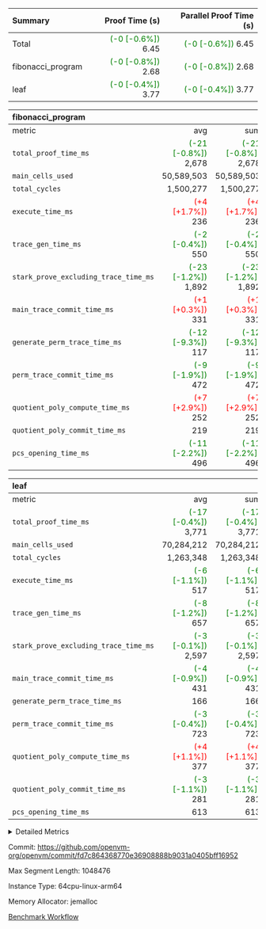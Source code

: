 | Summary | Proof Time (s) | Parallel Proof Time (s) |
|:---|---:|---:|
| Total | <span style='color: green'>(-0 [-0.6%])</span> 6.45 | <span style='color: green'>(-0 [-0.6%])</span> 6.45 |
| fibonacci_program | <span style='color: green'>(-0 [-0.8%])</span> 2.68 | <span style='color: green'>(-0 [-0.8%])</span> 2.68 |
| leaf | <span style='color: green'>(-0 [-0.4%])</span> 3.77 | <span style='color: green'>(-0 [-0.4%])</span> 3.77 |


| fibonacci_program |||||
|:---|---:|---:|---:|---:|
|metric|avg|sum|max|min|
| `total_proof_time_ms ` | <span style='color: green'>(-21 [-0.8%])</span> 2,678 | <span style='color: green'>(-21 [-0.8%])</span> 2,678 | <span style='color: green'>(-21 [-0.8%])</span> 2,678 | <span style='color: green'>(-21 [-0.8%])</span> 2,678 |
| `main_cells_used     ` |  50,589,503 |  50,589,503 |  50,589,503 |  50,589,503 |
| `total_cycles        ` |  1,500,277 |  1,500,277 |  1,500,277 |  1,500,277 |
| `execute_time_ms     ` | <span style='color: red'>(+4 [+1.7%])</span> 236 | <span style='color: red'>(+4 [+1.7%])</span> 236 | <span style='color: red'>(+4 [+1.7%])</span> 236 | <span style='color: red'>(+4 [+1.7%])</span> 236 |
| `trace_gen_time_ms   ` | <span style='color: green'>(-2 [-0.4%])</span> 550 | <span style='color: green'>(-2 [-0.4%])</span> 550 | <span style='color: green'>(-2 [-0.4%])</span> 550 | <span style='color: green'>(-2 [-0.4%])</span> 550 |
| `stark_prove_excluding_trace_time_ms` | <span style='color: green'>(-23 [-1.2%])</span> 1,892 | <span style='color: green'>(-23 [-1.2%])</span> 1,892 | <span style='color: green'>(-23 [-1.2%])</span> 1,892 | <span style='color: green'>(-23 [-1.2%])</span> 1,892 |
| `main_trace_commit_time_ms` | <span style='color: red'>(+1 [+0.3%])</span> 331 | <span style='color: red'>(+1 [+0.3%])</span> 331 | <span style='color: red'>(+1 [+0.3%])</span> 331 | <span style='color: red'>(+1 [+0.3%])</span> 331 |
| `generate_perm_trace_time_ms` | <span style='color: green'>(-12 [-9.3%])</span> 117 | <span style='color: green'>(-12 [-9.3%])</span> 117 | <span style='color: green'>(-12 [-9.3%])</span> 117 | <span style='color: green'>(-12 [-9.3%])</span> 117 |
| `perm_trace_commit_time_ms` | <span style='color: green'>(-9 [-1.9%])</span> 472 | <span style='color: green'>(-9 [-1.9%])</span> 472 | <span style='color: green'>(-9 [-1.9%])</span> 472 | <span style='color: green'>(-9 [-1.9%])</span> 472 |
| `quotient_poly_compute_time_ms` | <span style='color: red'>(+7 [+2.9%])</span> 252 | <span style='color: red'>(+7 [+2.9%])</span> 252 | <span style='color: red'>(+7 [+2.9%])</span> 252 | <span style='color: red'>(+7 [+2.9%])</span> 252 |
| `quotient_poly_commit_time_ms` |  219 |  219 |  219 |  219 |
| `pcs_opening_time_ms ` | <span style='color: green'>(-11 [-2.2%])</span> 496 | <span style='color: green'>(-11 [-2.2%])</span> 496 | <span style='color: green'>(-11 [-2.2%])</span> 496 | <span style='color: green'>(-11 [-2.2%])</span> 496 |

| leaf |||||
|:---|---:|---:|---:|---:|
|metric|avg|sum|max|min|
| `total_proof_time_ms ` | <span style='color: green'>(-17 [-0.4%])</span> 3,771 | <span style='color: green'>(-17 [-0.4%])</span> 3,771 | <span style='color: green'>(-17 [-0.4%])</span> 3,771 | <span style='color: green'>(-17 [-0.4%])</span> 3,771 |
| `main_cells_used     ` |  70,284,212 |  70,284,212 |  70,284,212 |  70,284,212 |
| `total_cycles        ` |  1,263,348 |  1,263,348 |  1,263,348 |  1,263,348 |
| `execute_time_ms     ` | <span style='color: green'>(-6 [-1.1%])</span> 517 | <span style='color: green'>(-6 [-1.1%])</span> 517 | <span style='color: green'>(-6 [-1.1%])</span> 517 | <span style='color: green'>(-6 [-1.1%])</span> 517 |
| `trace_gen_time_ms   ` | <span style='color: green'>(-8 [-1.2%])</span> 657 | <span style='color: green'>(-8 [-1.2%])</span> 657 | <span style='color: green'>(-8 [-1.2%])</span> 657 | <span style='color: green'>(-8 [-1.2%])</span> 657 |
| `stark_prove_excluding_trace_time_ms` | <span style='color: green'>(-3 [-0.1%])</span> 2,597 | <span style='color: green'>(-3 [-0.1%])</span> 2,597 | <span style='color: green'>(-3 [-0.1%])</span> 2,597 | <span style='color: green'>(-3 [-0.1%])</span> 2,597 |
| `main_trace_commit_time_ms` | <span style='color: green'>(-4 [-0.9%])</span> 431 | <span style='color: green'>(-4 [-0.9%])</span> 431 | <span style='color: green'>(-4 [-0.9%])</span> 431 | <span style='color: green'>(-4 [-0.9%])</span> 431 |
| `generate_perm_trace_time_ms` |  166 |  166 |  166 |  166 |
| `perm_trace_commit_time_ms` | <span style='color: green'>(-3 [-0.4%])</span> 723 | <span style='color: green'>(-3 [-0.4%])</span> 723 | <span style='color: green'>(-3 [-0.4%])</span> 723 | <span style='color: green'>(-3 [-0.4%])</span> 723 |
| `quotient_poly_compute_time_ms` | <span style='color: red'>(+4 [+1.1%])</span> 377 | <span style='color: red'>(+4 [+1.1%])</span> 377 | <span style='color: red'>(+4 [+1.1%])</span> 377 | <span style='color: red'>(+4 [+1.1%])</span> 377 |
| `quotient_poly_commit_time_ms` | <span style='color: green'>(-3 [-1.1%])</span> 281 | <span style='color: green'>(-3 [-1.1%])</span> 281 | <span style='color: green'>(-3 [-1.1%])</span> 281 | <span style='color: green'>(-3 [-1.1%])</span> 281 |
| `pcs_opening_time_ms ` |  613 |  613 |  613 |  613 |



<details>
<summary>Detailed Metrics</summary>

| group | num_segments | keygen_time_ms | commit_exe_time_ms |
| --- | --- | --- | --- |
| fibonacci_program | 1 | 252 | 5 | 

| group | air_name | quotient_deg | interactions | constraints |
| --- | --- | --- | --- | --- |
| fibonacci_program | AccessAdapterAir<16> | 2 | 5 | 12 | 
| fibonacci_program | AccessAdapterAir<2> | 2 | 5 | 12 | 
| fibonacci_program | AccessAdapterAir<32> | 2 | 5 | 12 | 
| fibonacci_program | AccessAdapterAir<4> | 2 | 5 | 12 | 
| fibonacci_program | AccessAdapterAir<8> | 2 | 5 | 12 | 
| fibonacci_program | BitwiseOperationLookupAir<8> | 2 | 2 | 4 | 
| fibonacci_program | MemoryMerkleAir<8> | 2 | 4 | 39 | 
| fibonacci_program | PersistentBoundaryAir<8> | 2 | 3 | 7 | 
| fibonacci_program | PhantomAir | 2 | 3 | 5 | 
| fibonacci_program | Poseidon2PeripheryAir<BabyBearParameters>, 1> | 2 | 1 | 286 | 
| fibonacci_program | ProgramAir | 1 | 1 | 4 | 
| fibonacci_program | RangeTupleCheckerAir<2> | 1 | 1 | 4 | 
| fibonacci_program | Rv32HintStoreAir | 2 | 18 | 28 | 
| fibonacci_program | VariableRangeCheckerAir | 1 | 1 | 4 | 
| fibonacci_program | VmAirWrapper<Rv32BaseAluAdapterAir, BaseAluCoreAir<4, 8> | 2 | 20 | 37 | 
| fibonacci_program | VmAirWrapper<Rv32BaseAluAdapterAir, LessThanCoreAir<4, 8> | 2 | 18 | 40 | 
| fibonacci_program | VmAirWrapper<Rv32BaseAluAdapterAir, ShiftCoreAir<4, 8> | 2 | 24 | 91 | 
| fibonacci_program | VmAirWrapper<Rv32BranchAdapterAir, BranchEqualCoreAir<4> | 2 | 11 | 20 | 
| fibonacci_program | VmAirWrapper<Rv32BranchAdapterAir, BranchLessThanCoreAir<4, 8> | 2 | 13 | 35 | 
| fibonacci_program | VmAirWrapper<Rv32CondRdWriteAdapterAir, Rv32JalLuiCoreAir> | 2 | 10 | 18 | 
| fibonacci_program | VmAirWrapper<Rv32JalrAdapterAir, Rv32JalrCoreAir> | 2 | 16 | 20 | 
| fibonacci_program | VmAirWrapper<Rv32LoadStoreAdapterAir, LoadSignExtendCoreAir<4, 8> | 2 | 18 | 33 | 
| fibonacci_program | VmAirWrapper<Rv32LoadStoreAdapterAir, LoadStoreCoreAir<4> | 2 | 17 | 40 | 
| fibonacci_program | VmAirWrapper<Rv32MultAdapterAir, DivRemCoreAir<4, 8> | 2 | 25 | 84 | 
| fibonacci_program | VmAirWrapper<Rv32MultAdapterAir, MulHCoreAir<4, 8> | 2 | 24 | 31 | 
| fibonacci_program | VmAirWrapper<Rv32MultAdapterAir, MultiplicationCoreAir<4, 8> | 2 | 19 | 19 | 
| fibonacci_program | VmAirWrapper<Rv32RdWriteAdapterAir, Rv32AuipcCoreAir> | 2 | 12 | 14 | 
| fibonacci_program | VmConnectorAir | 2 | 5 | 11 | 
| leaf | AccessAdapterAir<2> | 2 | 5 | 12 | 
| leaf | AccessAdapterAir<4> | 2 | 5 | 12 | 
| leaf | AccessAdapterAir<8> | 2 | 5 | 12 | 
| leaf | FriReducedOpeningAir | 2 | 39 | 71 | 
| leaf | JalRangeCheckAir | 2 | 9 | 14 | 
| leaf | NativePoseidon2Air<BabyBearParameters>, 1> | 2 | 136 | 572 | 
| leaf | PhantomAir | 2 | 3 | 5 | 
| leaf | ProgramAir | 1 | 1 | 4 | 
| leaf | VariableRangeCheckerAir | 1 | 1 | 4 | 
| leaf | VmAirWrapper<AluNativeAdapterAir, FieldArithmeticCoreAir> | 2 | 15 | 27 | 
| leaf | VmAirWrapper<BranchNativeAdapterAir, BranchEqualCoreAir<1> | 2 | 11 | 25 | 
| leaf | VmAirWrapper<NativeAdapterAir<2, 0>, PublicValuesCoreAir> | 2 | 11 | 30 | 
| leaf | VmAirWrapper<NativeLoadStoreAdapterAir<1>, NativeLoadStoreCoreAir<1> | 2 | 15 | 20 | 
| leaf | VmAirWrapper<NativeLoadStoreAdapterAir<4>, NativeLoadStoreCoreAir<4> | 2 | 15 | 20 | 
| leaf | VmAirWrapper<NativeVectorizedAdapterAir<4>, FieldExtensionCoreAir> | 2 | 15 | 27 | 
| leaf | VmConnectorAir | 2 | 5 | 11 | 
| leaf | VolatileBoundaryAir | 2 | 7 | 19 | 

| group | air_name | idx | rows | prep_cols | perm_cols | main_cols | cells |
| --- | --- | --- | --- | --- | --- | --- | --- |
| leaf | AccessAdapterAir<2> | 0 | 262,144 |  | 16 | 11 | 7,077,888 | 
| leaf | AccessAdapterAir<4> | 0 | 131,072 |  | 16 | 13 | 3,801,088 | 
| leaf | AccessAdapterAir<8> | 0 | 4,096 |  | 16 | 17 | 135,168 | 
| leaf | FriReducedOpeningAir | 0 | 524,288 |  | 84 | 27 | 58,195,968 | 
| leaf | JalRangeCheckAir | 0 | 65,536 |  | 28 | 12 | 2,621,440 | 
| leaf | NativePoseidon2Air<BabyBearParameters>, 1> | 0 | 65,536 |  | 312 | 398 | 46,530,560 | 
| leaf | PhantomAir | 0 | 32,768 |  | 12 | 6 | 589,824 | 
| leaf | ProgramAir | 0 | 131,072 |  | 8 | 10 | 2,359,296 | 
| leaf | VariableRangeCheckerAir | 0 | 262,144 | 2 | 8 | 1 | 2,359,296 | 
| leaf | VmAirWrapper<AluNativeAdapterAir, FieldArithmeticCoreAir> | 0 | 1,048,576 |  | 36 | 29 | 68,157,440 | 
| leaf | VmAirWrapper<BranchNativeAdapterAir, BranchEqualCoreAir<1> | 0 | 131,072 |  | 28 | 23 | 6,684,672 | 
| leaf | VmAirWrapper<NativeAdapterAir<2, 0>, PublicValuesCoreAir> | 0 | 64 |  | 28 | 27 | 3,520 | 
| leaf | VmAirWrapper<NativeLoadStoreAdapterAir<1>, NativeLoadStoreCoreAir<1> | 0 | 524,288 |  | 40 | 21 | 31,981,568 | 
| leaf | VmAirWrapper<NativeLoadStoreAdapterAir<4>, NativeLoadStoreCoreAir<4> | 0 | 131,072 |  | 40 | 27 | 8,781,824 | 
| leaf | VmAirWrapper<NativeVectorizedAdapterAir<4>, FieldExtensionCoreAir> | 0 | 131,072 |  | 36 | 38 | 9,699,328 | 
| leaf | VmConnectorAir | 0 | 2 | 1 | 16 | 5 | 42 | 
| leaf | VolatileBoundaryAir | 0 | 131,072 |  | 20 | 12 | 4,194,304 | 

| group | air_name | segment | rows | prep_cols | perm_cols | main_cols | cells |
| --- | --- | --- | --- | --- | --- | --- | --- |
| fibonacci_program | AccessAdapterAir<8> | 0 | 128 |  | 16 | 17 | 4,224 | 
| fibonacci_program | BitwiseOperationLookupAir<8> | 0 | 65,536 | 3 | 8 | 2 | 655,360 | 
| fibonacci_program | MemoryMerkleAir<8> | 0 | 512 |  | 16 | 32 | 24,576 | 
| fibonacci_program | PersistentBoundaryAir<8> | 0 | 128 |  | 12 | 20 | 4,096 | 
| fibonacci_program | PhantomAir | 0 | 1 |  | 12 | 6 | 18 | 
| fibonacci_program | Poseidon2PeripheryAir<BabyBearParameters>, 1> | 0 | 256 |  | 8 | 300 | 78,848 | 
| fibonacci_program | ProgramAir | 0 | 8,192 |  | 8 | 10 | 147,456 | 
| fibonacci_program | RangeTupleCheckerAir<2> | 0 | 524,288 | 2 | 8 | 1 | 4,718,592 | 
| fibonacci_program | Rv32HintStoreAir | 0 | 4 |  | 44 | 32 | 304 | 
| fibonacci_program | VariableRangeCheckerAir | 0 | 262,144 | 2 | 8 | 1 | 2,359,296 | 
| fibonacci_program | VmAirWrapper<Rv32BaseAluAdapterAir, BaseAluCoreAir<4, 8> | 0 | 1,048,576 |  | 52 | 36 | 92,274,688 | 
| fibonacci_program | VmAirWrapper<Rv32BaseAluAdapterAir, LessThanCoreAir<4, 8> | 0 | 524,288 |  | 40 | 37 | 40,370,176 | 
| fibonacci_program | VmAirWrapper<Rv32BranchAdapterAir, BranchEqualCoreAir<4> | 0 | 262,144 |  | 28 | 26 | 14,155,776 | 
| fibonacci_program | VmAirWrapper<Rv32BranchAdapterAir, BranchLessThanCoreAir<4, 8> | 0 | 8 |  | 32 | 32 | 512 | 
| fibonacci_program | VmAirWrapper<Rv32CondRdWriteAdapterAir, Rv32JalLuiCoreAir> | 0 | 131,072 |  | 28 | 18 | 6,029,312 | 
| fibonacci_program | VmAirWrapper<Rv32JalrAdapterAir, Rv32JalrCoreAir> | 0 | 32 |  | 36 | 28 | 2,048 | 
| fibonacci_program | VmAirWrapper<Rv32LoadStoreAdapterAir, LoadStoreCoreAir<4> | 0 | 128 |  | 52 | 41 | 11,904 | 
| fibonacci_program | VmAirWrapper<Rv32RdWriteAdapterAir, Rv32AuipcCoreAir> | 0 | 16 |  | 28 | 20 | 768 | 
| fibonacci_program | VmConnectorAir | 0 | 2 | 1 | 16 | 5 | 42 | 

| group | idx | trace_gen_time_ms | total_proof_time_ms | total_cycles | total_cells | stark_prove_excluding_trace_time_ms | quotient_poly_compute_time_ms | quotient_poly_commit_time_ms | perm_trace_commit_time_ms | pcs_opening_time_ms | main_trace_commit_time_ms | main_cells_used | generate_perm_trace_time_ms | execute_time_ms |
| --- | --- | --- | --- | --- | --- | --- | --- | --- | --- | --- | --- | --- | --- | --- |
| leaf | 0 | 657 | 3,771 | 1,263,348 | 253,173,226 | 2,597 | 377 | 281 | 723 | 613 | 431 | 70,284,212 | 166 | 517 | 

| group | idx | trace_height_constraint | weighted_sum | threshold |
| --- | --- | --- | --- | --- |
| leaf | 0 | 0 | 5,439,620 | 2,013,265,921 | 
| leaf | 0 | 1 | 26,751,232 | 2,013,265,921 | 
| leaf | 0 | 2 | 2,719,810 | 2,013,265,921 | 
| leaf | 0 | 3 | 26,878,212 | 2,013,265,921 | 
| leaf | 0 | 4 | 131,072 | 2,013,265,921 | 
| leaf | 0 | 5 | 62,313,162 | 2,013,265,921 | 

| group | segment | trace_gen_time_ms | total_proof_time_ms | total_cycles | total_cells | stark_prove_excluding_trace_time_ms | quotient_poly_compute_time_ms | quotient_poly_commit_time_ms | perm_trace_commit_time_ms | pcs_opening_time_ms | main_trace_commit_time_ms | main_cells_used | generate_perm_trace_time_ms | execute_time_ms |
| --- | --- | --- | --- | --- | --- | --- | --- | --- | --- | --- | --- | --- | --- | --- |
| fibonacci_program | 0 | 550 | 2,678 | 1,500,277 | 160,837,996 | 1,892 | 252 | 219 | 472 | 496 | 331 | 50,589,503 | 117 | 236 | 

| group | segment | trace_height_constraint | weighted_sum | threshold |
| --- | --- | --- | --- | --- |
| fibonacci_program | 0 | 0 | 3,932,542 | 2,013,265,921 | 
| fibonacci_program | 0 | 1 | 10,749,400 | 2,013,265,921 | 
| fibonacci_program | 0 | 2 | 1,966,271 | 2,013,265,921 | 
| fibonacci_program | 0 | 3 | 10,749,532 | 2,013,265,921 | 
| fibonacci_program | 0 | 4 | 1,664 | 2,013,265,921 | 
| fibonacci_program | 0 | 5 | 640 | 2,013,265,921 | 
| fibonacci_program | 0 | 6 | 7,209,100 | 2,013,265,921 | 
| fibonacci_program | 0 | 7 |  | 2,013,265,921 | 
| fibonacci_program | 0 | 8 | 35,535,101 | 2,013,265,921 | 

</details>


Commit: https://github.com/openvm-org/openvm/commit/fd7c864368770e36908888b9031a0405bff16952

Max Segment Length: 1048476

Instance Type: 64cpu-linux-arm64

Memory Allocator: jemalloc

[Benchmark Workflow](https://github.com/openvm-org/openvm/actions/runs/14347440239)
